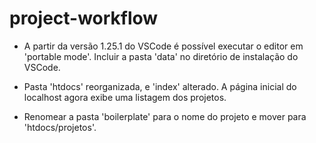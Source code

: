 # project-workflow

- A partir da versão 1.25.1 do VSCode é possível executar o editor em 'portable mode'. Incluir a pasta 'data' no diretório de instalação do VSCode.

- Pasta 'htdocs' reorganizada, e 'index' alterado. A página inicial do localhost agora exibe uma listagem dos projetos.

- Renomear a pasta 'boilerplate' para o nome do projeto e mover para 'htdocs/projetos'.
